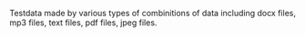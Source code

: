 Testdata made by various types of combinitions of data including docx files, mp3 files, text files, pdf files, jpeg files.